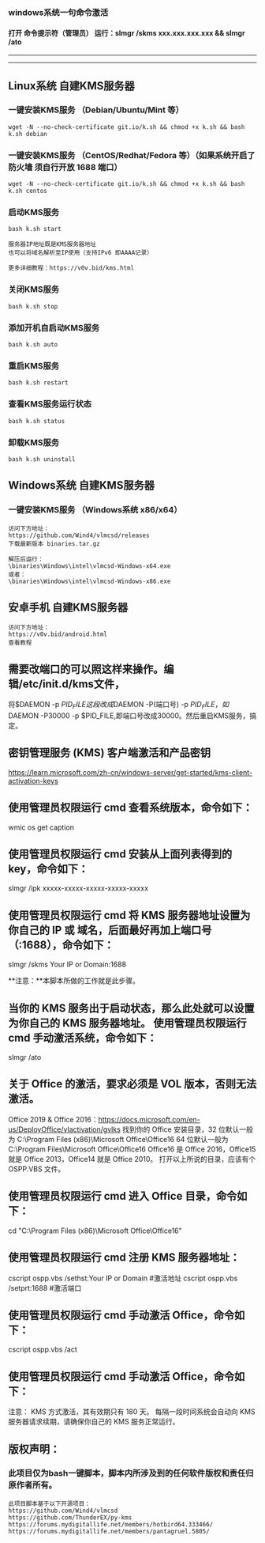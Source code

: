 ### windows系统一句命令激活

#### 打开 命令提示符（管理员） 运行：slmgr /skms xxx.xxx.xxx.xxx && slmgr /ato

---

---

## Linux系统 自建KMS服务器

### 一键安装KMS服务 （Debian/Ubuntu/Mint 等）
```
wget -N --no-check-certificate git.io/k.sh && chmod +x k.sh && bash k.sh debian
```

### 一键安装KMS服务 （CentOS/Redhat/Fedora 等）（如果系统开启了防火墙 须自行开放 1688 端口）
```
wget -N --no-check-certificate git.io/k.sh && chmod +x k.sh && bash k.sh centos
```

### 启动KMS服务
```
bash k.sh start

服务器IP地址既是KMS服务器地址
也可以将域名解析至IP使用（支持IPv6 即AAAA记录）

更多详细教程：https://v0v.bid/kms.html
```

### 关闭KMS服务
```
bash k.sh stop
```

### 添加开机自启动KMS服务
```
bash k.sh auto
```

### 重启KMS服务
```
bash k.sh restart
```

### 查看KMS服务运行状态
```
bash k.sh status
```

### 卸载KMS服务
```
bash k.sh uninstall
```

## Windows系统 自建KMS服务器

### 一键安装KMS服务 （Windows系统 x86/x64）
```
访问下方地址：
https://github.com/Wind4/vlmcsd/releases
下载最新版本 binaries.tar.gz

解压后运行：
\binaries\Windows\intel\vlmcsd-Windows-x64.exe
或者：
\binaries\Windows\intel\vlmcsd-Windows-x86.exe
```

## 安卓手机 自建KMS服务器
```
访问下方地址：
https://v0v.bid/android.html
查看教程
```

## 需要改端口的可以照这样来操作。编辑/etc/init.d/kms文件，
将$DAEMON -p $PID_FILE这段改成$DAEMON -P(端口号) -p $PID_FILE，如$DAEMON -P30000 -p $PID_FILE,即端口号改成30000。然后重启KMS服务，搞定。




## 密钥管理服务 (KMS) 客户端激活和产品密钥
https://learn.microsoft.com/zh-cn/windows-server/get-started/kms-client-activation-keys

## 使用管理员权限运行 cmd 查看系统版本，命令如下：
wmic os get caption

## 使用管理员权限运行 cmd 安装从上面列表得到的 key，命令如下：
slmgr /ipk xxxxx-xxxxx-xxxxx-xxxxx-xxxxx

## 使用管理员权限运行 cmd 将 KMS 服务器地址设置为你自己的 IP 或 域名，后面最好再加上端口号（:1688），命令如下：
slmgr /skms Your IP or Domain:1688

**注意：**本脚本所做的工作就是此步骤。

## 当你的 KMS 服务出于启动状态，那么此处就可以设置为你自己的 KMS 服务器地址。 使用管理员权限运行 cmd 手动激活系统，命令如下：
slmgr /ato


## 关于 Office 的激活，要求必须是 VOL 版本，否则无法激活。
Office 2019 & Office 2016：https://docs.microsoft.com/en-us/DeployOffice/vlactivation/gvlks
找到你的 Office 安装目录，32 位默认一般为 C:\Program Files (x86)\Microsoft Office\Office16 64 位默认一般为 C:\Program Files\Microsoft Office\Office16 Office16 是 Office 2016，Office15 就是 Office 2013，Office14 就是 Office 2010。 打开以上所说的目录，应该有个 OSPP.VBS 文件。 
## 使用管理员权限运行 cmd 进入 Office 目录，命令如下：
cd "C:\Program Files (x86)\Microsoft Office\Office16"

## 使用管理员权限运行 cmd 注册 KMS 服务器地址：
cscript ospp.vbs /sethst:Your IP or Domain #激活地址
cscript ospp.vbs /setprt:1688 #激活端口

## 使用管理员权限运行 cmd 手动激活 Office，命令如下：
cscript ospp.vbs /act

## 使用管理员权限运行 cmd 手动激活 Office，命令如下：
注意： KMS 方式激活，其有效期只有 180 天。 每隔一段时间系统会自动向 KMS 服务器请求续期，请确保你自己的 KMS 服务正常运行。





## 版权声明：
### 此项目仅为bash一键脚本，脚本内所涉及到的任何软件版权和责任归原作者所有。
```
此项目脚本基于以下开源项目：
https://github.com/Wind4/vlmcsd
https://github.com/ThunderEX/py-kms
https://forums.mydigitallife.net/members/hotbird64.333466/
https://forums.mydigitallife.net/members/pantagruel.5805/
```
